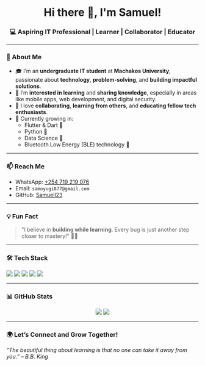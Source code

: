 <h1 align="center">Hi there 👋, I'm Samuel!</h1>
<h3 align="center">💻 Aspiring IT Professional | Learner | Collaborator | Educator</h3>

---

### 🚀 About Me
- 🎓 I’m an **undergraduate IT student** at **Machakos University**, passionate about **technology**, **problem-solving**, and **building impactful solutions**.
- 👀 I’m **interested in learning** and **sharing knowledge**, especially in areas like mobile apps, web development, and digital security.
- 🤝 I love **collaborating**, **learning from others**, and **educating fellow tech enthusiasts**.
- 🌱 Currently growing in:
  - Flutter & Dart 📱
  - Python 🐍
  - Data Science 🔐
  - Bluetooth Low Energy (BLE) technology 📶

---

### 📫 Reach Me
- WhatsApp: [+254 719 219 076](https://wa.me/254719219076)
- Email: `samoyugi877@gmail.com` 
- GitHub: [Samuell23](https://github.com/Samuell23)

---

### 💡 Fun Fact
> "I believe in **building while learning**. Every bug is just another step closer to mastery!" 🧠✨

---

### 🛠️ Tech Stack

<p align="left">
  <img src="https://img.shields.io/badge/Dart-0175C2?style=for-the-badge&logo=dart&logoColor=white" />
  <img src="https://img.shields.io/badge/Flutter-02569B?style=for-the-badge&logo=flutter&logoColor=white" />
  <img src="https://img.shields.io/badge/Python-3776AB?style=for-the-badge&logo=python&logoColor=white" />
  <img src="https://img.shields.io/badge/Bluetooth-BLE-0078D7?style=for-the-badge&logo=bluetooth&logoColor=white" />
  <img src="https://img.shields.io/badge/Firebase-FFCA28?style=for-the-badge&logo=firebase&logoColor=black" />
</p>

---

### 📊 GitHub Stats

<p align="center">
  <img src="https://github-readme-stats.vercel.app/api?username=Samuell23&show_icons=true&theme=radical" />
  <img src="https://github-readme-stats.vercel.app/api/top-langs/?username=Samuell23&layout=compact&theme=radical" />
</p>

---

### 🌍 Let’s Connect and Grow Together!

_“The beautiful thing about learning is that no one can take it away from you.” – B.B. King_

<!---
Samuell23/Samuell23 is a ✨ special ✨ repository because its `README.md` (this file) appears on your GitHub profile.
--->

